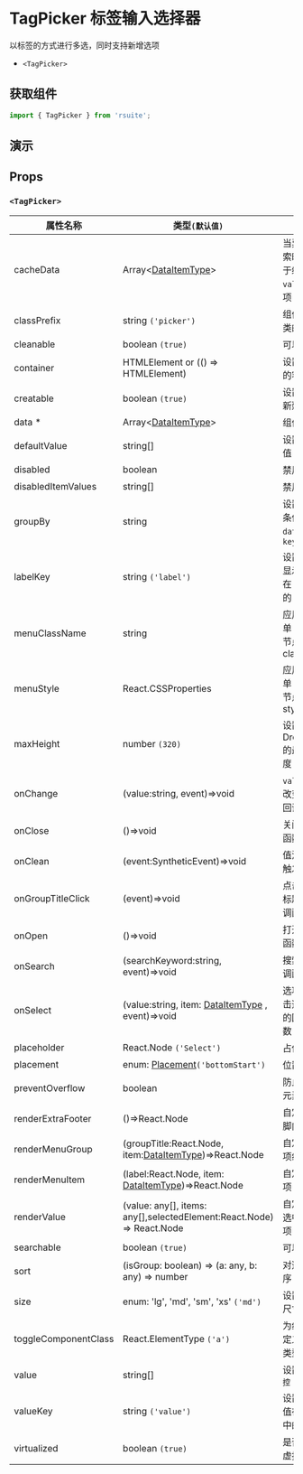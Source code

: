 # TagPicker 标签输入选择器

以标签的方式进行多选，同时支持新增选项

- `<TagPicker>`

## 获取组件

```js
import { TagPicker } from 'rsuite';
```

## 演示

<!--{demo}-->

## Props

### `<TagPicker>`

| 属性名称             | 类型`(默认值)`                                                        | 描述                                  |
| -------------------- | --------------------------------------------------------------------- | ------------------------------------- |
| cacheData            | Array&lt;[DataItemType](#types)&gt;                                   | 当异步搜索时，用于缓存 `value` 的选项 |
| classPrefix          | string `('picker')`                                                   | 组件 CSS 类的前缀                     |
| cleanable            | boolean `(true)`                                                      | 可以清除                              |
| container            | HTMLElement or (() => HTMLElement)                                    | 设置渲染的容器                        |
| creatable            | boolean `(true)`                                                      | 设置可以新建选项                      |
| data \*              | Array&lt;[DataItemType](#types)&gt;                                   | 组件数据                              |
| defaultValue         | string[]                                                              | 设置默认值 `非受控`                   |
| disabled             | boolean                                                               | 禁用组件                              |
| disabledItemValues   | string[]                                                              | 禁用选项                              |
| groupBy              | string                                                                | 设置分组条件在 `data` 中的 `key`      |
| labelKey             | string `('label')`                                                    | 设置选项显示内容在 `data` 中的 `key`  |
| menuClassName        | string                                                                | 应用于菜单 DOM 节点的 css class       |
| menuStyle            | React.CSSProperties                                                   | 应用于菜单 DOM 节点的 style           |
| maxHeight            | number `(320)`                                                        | 设置 Dropdown 的最大高度              |
| onChange             | (value:string, event)=>void                                           | `value` 发生改变时的回调函数          |
| onClose              | ()=>void                                                              | 关闭回调函数                          |
| onClean              | (event:SyntheticEvent)=>void                                          | 值清理时触发回调                      |
| onGroupTitleClick    | (event)=>void                                                         | 点击分组标题的回调函数                |
| onOpen               | ()=>void                                                              | 打开回调函数                          |
| onSearch             | (searchKeyword:string, event)=>void                                   | 搜索的回调函数                        |
| onSelect             | (value:string, item: [DataItemType](#types) , event)=>void            | 选项被点击选择后的回调函数            |
| placeholder          | React.Node `('Select')`                                               | 占位符                                |
| placement            | enum: [Placement](#types)`('bottomStart')`                            | 位置                                  |
| preventOverflow      | boolean                                                               | 防止浮动元素溢出                      |
| renderExtraFooter    | ()=>React.Node                                                        | 自定义页脚内容                        |
| renderMenuGroup      | (groupTitle:React.Node, item:[DataItemType](#types))=>React.Node      | 自定义选项组                          |
| renderMenuItem       | (label:React.Node, item: [DataItemType](#types))=>React.Node          | 自定义选项                            |
| renderValue          | (value: any[], items: any[],selectedElement:React.Node) => React.Node | 自定义被选中的选项                    |
| searchable           | boolean `(true)`                                                      | 可以搜索                              |
| sort                 | (isGroup: boolean) => (a: any, b: any) => number                      | 对选项排序                            |
| size                 | enum: 'lg', 'md', 'sm', 'xs' `('md')`                                 | 设置组件尺寸                          |
| toggleComponentClass | React.ElementType `('a')`                                             | 为组件自定义元素类型                  |
| value                | string[]                                                              | 设置值 `受控`                         |
| valueKey             | string `('value')`                                                    | 设置选项值在 `data` 中的 `key`        |
| virtualized          | boolean `(true)`                                                      | 是否开启虚拟列表                      |
